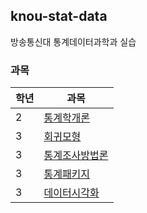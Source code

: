 ## knou-stat-data
방송통신대 통계데이터과학과 실습

### 과목

|학년 |과목     |
|---|---        |
|2  | [통계학개론]()|
|3  | [회귀모형]() |
|3  | [통계조사방법론]()|
|3  | [통계패키지](https://github.com/devgskim/knou-stat-data/tree/master/data-visual)|
|3  | [데이터시각화]()|
  
